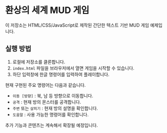 # 환상의 세계 MUD 게임

이 저장소는 HTML/CSS/JavaScript로 제작된 간단한 텍스트 기반 MUD 게임 예제입니다.

## 실행 방법

1. 로컬에 저장소를 클론합니다.
2. `index.html` 파일을 브라우저에서 열면 게임을 시작할 수 있습니다.
3. 하단 입력창에 한글 명령어를 입력하여 플레이합니다.

현재 구현된 주요 명령어는 다음과 같습니다.

- `이동 [방향]` : 북, 남 등 방향으로 이동합니다.
- `공격` : 현재 방의 몬스터를 공격합니다.
- `주변` 또는 `살피기` : 현재 방의 설명을 확인합니다.
- `도움말` : 사용 가능한 명령어를 확인합니다.

추가 기능과 콘텐츠는 계속해서 확장될 예정입니다.
